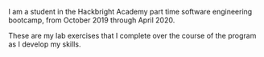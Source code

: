 I am a student in the Hackbright Academy part time software engineering bootcamp, from October 2019 through April 2020.

These are my lab exercises that I complete over the course of the program as I develop my skills.